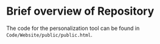 # Brief overview of Repository
The code for the personalization tool can be found in `Code/Website/public/public.html`.
